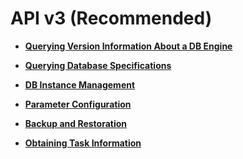 # API v3 \(Recommended\)<a name="rds_09_0000"></a>

-   **[Querying Version Information About a DB Engine](querying-version-information-about-a-db-engine.md)**  

-   **[Querying Database Specifications](querying-database-specifications.md)**  

-   **[DB Instance Management](db-instance-management.md)**  

-   **[Parameter Configuration](parameter-configuration.md)**  

-   **[Backup and Restoration](backup-and-restoration.md)**  

-   **[Obtaining Task Information](obtaining-task-information.md)**  


